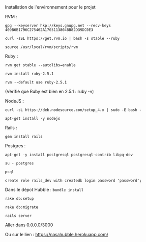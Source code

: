 Installation de l'environnement pour le projet

RVM :

``gpg --keyserver hkp://keys.gnupg.net --recv-keys 409B6B1796C275462A1703113804BB82D39DC0E3``

``curl -sSL https://get.rvm.io | bash -s stable --ruby``

``source /usr/local/rvm/scripts/rvm`` 

Ruby :

``rvm get stable --autolibs=enable``

``rvm install ruby-2.5.1``

``rvm --default use ruby-2.5.1``

(Vérifié que Ruby est bien en 2.5.1 : ruby -v)

NodeJS :

``curl -sL https://deb.nodesource.com/setup_4.x | sudo -E bash -``

``apt-get install -y nodejs``

Rails : 

``gem install rails ``

Postgres : 

``apt-get -y install postgresql postgresql-contrib libpq-dev``

``su - postgres``

``psql``

``create role rails_dev with createdb login password 'password';``


Dans le dépot Hubble :
``bundle install``

``rake db:setup``

``rake db:migrate``

``rails server``


Aller dans 0.0.0.0/3000 

Ou sur le lien : https://nasahubble.herokuapp.com/
